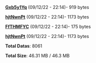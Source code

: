 [**Gxb5y1Yq**](/data/Gxb5y1Yq.txt) (09/12/22 - 22:14)- 919 bytes

[**hjtNwnPt**](/data/hjtNwnPt.txt) (09/12/22 - 22:14)- 1173 bytes

[**FfTHMFYC**](/data/FfTHMFYC.txt) (09/12/22 - 22:14)- 175 bytes

[**hjtNwnPt**](/data/hjtNwnPt.txt) (09/12/22 - 22:14)- 1173 bytes

**Total Datas**: 8061

**Total Size**: 46.31 MB / 46.3 MB